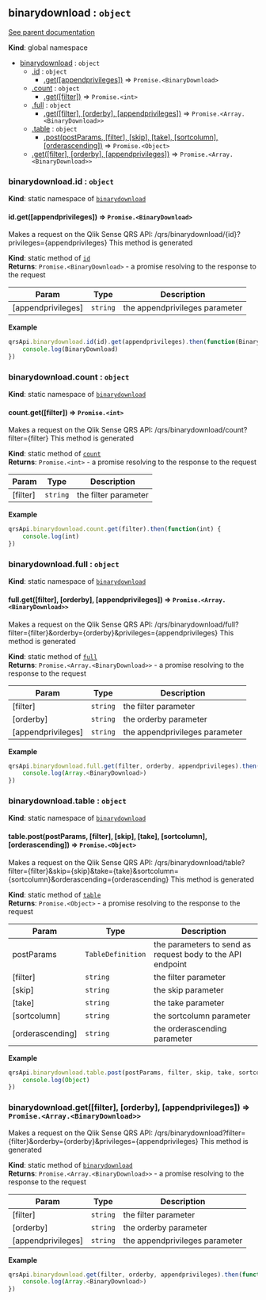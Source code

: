 <a name="binarydownload"></a>
## binarydownload : <code>object</code>
[See parent documentation](qrs.md)

**Kind**: global namespace  

* [binarydownload](#binarydownload) : <code>object</code>
  * [.id](#binarydownload.id) : <code>object</code>
    * [.get([appendprivileges])](#binarydownload.id.get) ⇒ <code>Promise.&lt;BinaryDownload&gt;</code>
  * [.count](#binarydownload.count) : <code>object</code>
    * [.get([filter])](#binarydownload.count.get) ⇒ <code>Promise.&lt;int&gt;</code>
  * [.full](#binarydownload.full) : <code>object</code>
    * [.get([filter], [orderby], [appendprivileges])](#binarydownload.full.get) ⇒ <code>Promise.&lt;Array.&lt;BinaryDownload&gt;&gt;</code>
  * [.table](#binarydownload.table) : <code>object</code>
    * [.post(postParams, [filter], [skip], [take], [sortcolumn], [orderascending])](#binarydownload.table.post) ⇒ <code>Promise.&lt;Object&gt;</code>
  * [.get([filter], [orderby], [appendprivileges])](#binarydownload.get) ⇒ <code>Promise.&lt;Array.&lt;BinaryDownload&gt;&gt;</code>

<a name="binarydownload.id"></a>
### binarydownload.id : <code>object</code>
**Kind**: static namespace of <code>[binarydownload](#binarydownload)</code>  
<a name="binarydownload.id.get"></a>
#### id.get([appendprivileges]) ⇒ <code>Promise.&lt;BinaryDownload&gt;</code>
Makes a request on the Qlik Sense QRS API:
/qrs/binarydownload/{id}?privileges={appendprivileges}
This method is generated

**Kind**: static method of <code>[id](#binarydownload.id)</code>  
**Returns**: <code>Promise.&lt;BinaryDownload&gt;</code> - a promise resolving to the response to the request  

| Param | Type | Description |
| --- | --- | --- |
| [appendprivileges] | <code>string</code> | the appendprivileges parameter |

**Example**  
```javascript
qrsApi.binarydownload.id(id).get(appendprivileges).then(function(BinaryDownload) {
	console.log(BinaryDownload)
})
```
<a name="binarydownload.count"></a>
### binarydownload.count : <code>object</code>
**Kind**: static namespace of <code>[binarydownload](#binarydownload)</code>  
<a name="binarydownload.count.get"></a>
#### count.get([filter]) ⇒ <code>Promise.&lt;int&gt;</code>
Makes a request on the Qlik Sense QRS API:
/qrs/binarydownload/count?filter={filter}
This method is generated

**Kind**: static method of <code>[count](#binarydownload.count)</code>  
**Returns**: <code>Promise.&lt;int&gt;</code> - a promise resolving to the response to the request  

| Param | Type | Description |
| --- | --- | --- |
| [filter] | <code>string</code> | the filter parameter |

**Example**  
```javascript
qrsApi.binarydownload.count.get(filter).then(function(int) {
	console.log(int)
})
```
<a name="binarydownload.full"></a>
### binarydownload.full : <code>object</code>
**Kind**: static namespace of <code>[binarydownload](#binarydownload)</code>  
<a name="binarydownload.full.get"></a>
#### full.get([filter], [orderby], [appendprivileges]) ⇒ <code>Promise.&lt;Array.&lt;BinaryDownload&gt;&gt;</code>
Makes a request on the Qlik Sense QRS API:
/qrs/binarydownload/full?filter={filter}&orderby={orderby}&privileges={appendprivileges}
This method is generated

**Kind**: static method of <code>[full](#binarydownload.full)</code>  
**Returns**: <code>Promise.&lt;Array.&lt;BinaryDownload&gt;&gt;</code> - a promise resolving to the response to the request  

| Param | Type | Description |
| --- | --- | --- |
| [filter] | <code>string</code> | the filter parameter |
| [orderby] | <code>string</code> | the orderby parameter |
| [appendprivileges] | <code>string</code> | the appendprivileges parameter |

**Example**  
```javascript
qrsApi.binarydownload.full.get(filter, orderby, appendprivileges).then(function(Array.<BinaryDownload>) {
	console.log(Array.<BinaryDownload>)
})
```
<a name="binarydownload.table"></a>
### binarydownload.table : <code>object</code>
**Kind**: static namespace of <code>[binarydownload](#binarydownload)</code>  
<a name="binarydownload.table.post"></a>
#### table.post(postParams, [filter], [skip], [take], [sortcolumn], [orderascending]) ⇒ <code>Promise.&lt;Object&gt;</code>
Makes a request on the Qlik Sense QRS API:
/qrs/binarydownload/table?filter={filter}&skip={skip}&take={take}&sortcolumn={sortcolumn}&orderascending={orderascending}
This method is generated

**Kind**: static method of <code>[table](#binarydownload.table)</code>  
**Returns**: <code>Promise.&lt;Object&gt;</code> - a promise resolving to the response to the request  

| Param | Type | Description |
| --- | --- | --- |
| postParams | <code>TableDefinition</code> | the parameters to send as request body to the API endpoint |
| [filter] | <code>string</code> | the filter parameter |
| [skip] | <code>string</code> | the skip parameter |
| [take] | <code>string</code> | the take parameter |
| [sortcolumn] | <code>string</code> | the sortcolumn parameter |
| [orderascending] | <code>string</code> | the orderascending parameter |

**Example**  
```javascript
qrsApi.binarydownload.table.post(postParams, filter, skip, take, sortcolumn, orderascending).then(function(Object) {
	console.log(Object)
})
```
<a name="binarydownload.get"></a>
### binarydownload.get([filter], [orderby], [appendprivileges]) ⇒ <code>Promise.&lt;Array.&lt;BinaryDownload&gt;&gt;</code>
Makes a request on the Qlik Sense QRS API:
/qrs/binarydownload?filter={filter}&orderby={orderby}&privileges={appendprivileges}
This method is generated

**Kind**: static method of <code>[binarydownload](#binarydownload)</code>  
**Returns**: <code>Promise.&lt;Array.&lt;BinaryDownload&gt;&gt;</code> - a promise resolving to the response to the request  

| Param | Type | Description |
| --- | --- | --- |
| [filter] | <code>string</code> | the filter parameter |
| [orderby] | <code>string</code> | the orderby parameter |
| [appendprivileges] | <code>string</code> | the appendprivileges parameter |

**Example**  
```javascript
qrsApi.binarydownload.get(filter, orderby, appendprivileges).then(function(Array.<BinaryDownload>) {
	console.log(Array.<BinaryDownload>)
})
```
